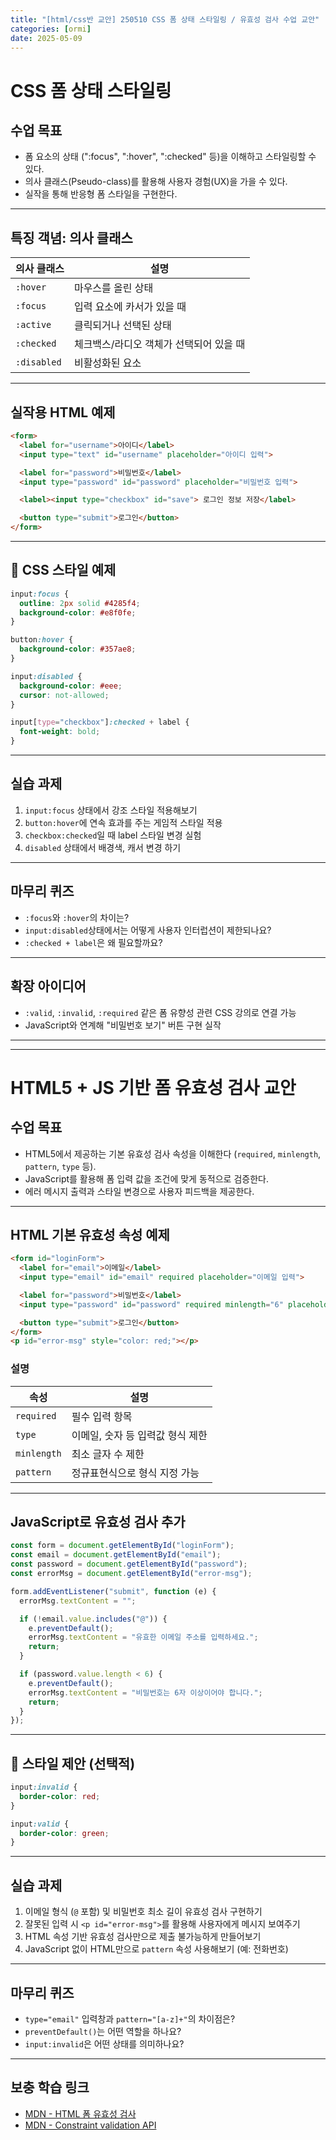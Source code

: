 ```yaml
---
title: "[html/css반 교안] 250510 CSS 폼 상태 스타일링 / 유효성 검사 수업 교안"
categories: [ormi]
date: 2025-05-09
---
```


#  CSS 폼 상태 스타일링 

## 수업 목표

* 폼 요소의 상태 ("\:focus", "\:hover", "\:checked" 등)을 이해하고 스타일링할 수 있다.
* 의사 클래스(Pseudo-class)를 활용해 사용자 경험(UX)을 가을 수 있다.
* 실작을 통해 반응형 폼 스타일을 구현한다.

---

## 특징 객념: 의사 클래스

| 의사 클래스      | 설명                     |
| ----------- | ---------------------- |
| `:hover`    | 마우스를 올린 상태             |
| `:focus`    | 입력 요소에 카서가 있을 때        |
| `:active`   | 클릭되거나 선택된 상태           |
| `:checked`  | 체크백스/라디오 객체가 선택되어 있을 때 |
| `:disabled` | 비활성화된 요소               |

---

## 실작용 HTML 예제

```html
<form>
  <label for="username">아이디</label>
  <input type="text" id="username" placeholder="아이디 입력">

  <label for="password">비밀번호</label>
  <input type="password" id="password" placeholder="비밀번호 입력">

  <label><input type="checkbox" id="save"> 로그인 정보 저장</label>

  <button type="submit">로그인</button>
</form>
```

---

## 🎨 CSS 스타일 예제

```css
input:focus {
  outline: 2px solid #4285f4;
  background-color: #e8f0fe;
}

button:hover {
  background-color: #357ae8;
}

input:disabled {
  background-color: #eee;
  cursor: not-allowed;
}

input[type="checkbox"]:checked + label {
  font-weight: bold;
}
```

---

## 실습 과제

1. `input:focus` 상태에서 강조 스타일 적용해보기
2. `button:hover`에 연속 효과를 주는 게임적 스타일 적용
3. `checkbox:checked`일 때 label 스타일 변경 실험
4. `disabled` 상태에서 배경색, 캐서 변경 하기

---

## 마무리 퀴즈

* `:focus`와 `:hover`의 차이는?
* `input:disabled`상태에서는 어떻게 사용자 인터럽션이 제한되나요?
* `:checked + label`은 왜 필요할까요?

---

## 확장 아이디어

* `:valid`, `:invalid`, `:required` 같은 폼 유향성 관련 CSS 강의로 연결 가능
* JavaScript와 연계해 "비밀번호 보기" 버튼 구현 실작

---
---

#  HTML5 + JS 기반 폼 유효성 검사 교안

##  수업 목표

* HTML5에서 제공하는 기본 유효성 검사 속성을 이해한다 (`required`, `minlength`, `pattern`, `type` 등).
* JavaScript를 활용해 폼 입력 값을 조건에 맞게 동적으로 검증한다.
* 에러 메시지 출력과 스타일 변경으로 사용자 피드백을 제공한다.

---

##  HTML 기본 유효성 속성 예제

```html
<form id="loginForm">
  <label for="email">이메일</label>
  <input type="email" id="email" required placeholder="이메일 입력">

  <label for="password">비밀번호</label>
  <input type="password" id="password" required minlength="6" placeholder="6자 이상 입력">

  <button type="submit">로그인</button>
</form>
<p id="error-msg" style="color: red;"></p>
```

###  설명

| 속성          | 설명                  |
| ----------- | ------------------- |
| `required`  | 필수 입력 항목            |
| `type`      | 이메일, 숫자 등 입력값 형식 제한 |
| `minlength` | 최소 글자 수 제한          |
| `pattern`   | 정규표현식으로 형식 지정 가능    |

---

##  JavaScript로 유효성 검사 추가

```javascript
const form = document.getElementById("loginForm");
const email = document.getElementById("email");
const password = document.getElementById("password");
const errorMsg = document.getElementById("error-msg");

form.addEventListener("submit", function (e) {
  errorMsg.textContent = "";

  if (!email.value.includes("@")) {
    e.preventDefault();
    errorMsg.textContent = "유효한 이메일 주소를 입력하세요.";
    return;
  }

  if (password.value.length < 6) {
    e.preventDefault();
    errorMsg.textContent = "비밀번호는 6자 이상이어야 합니다.";
    return;
  }
});
```

---

## 🎨 스타일 제안 (선택적)

```css
input:invalid {
  border-color: red;
}

input:valid {
  border-color: green;
}
```

---

## 실습 과제

1. 이메일 형식 (`@` 포함) 및 비밀번호 최소 길이 유효성 검사 구현하기
2. 잘못된 입력 시 `<p id="error-msg">`를 활용해 사용자에게 메시지 보여주기
3. HTML 속성 기반 유효성 검사만으로 제출 불가능하게 만들어보기
4. JavaScript 없이 HTML만으로 `pattern` 속성 사용해보기 (예: 전화번호)

---

##  마무리 퀴즈

* `type="email"` 입력창과 `pattern="[a-z]+"`의 차이점은?
* `preventDefault()`는 어떤 역할을 하나요?
* `input:invalid`은 어떤 상태를 의미하나요?

---

##  보충 학습 링크

* [MDN - HTML 폼 유효성 검사](https://developer.mozilla.org/ko/docs/Learn/Forms/Form_validation)
* [MDN - Constraint validation API](https://developer.mozilla.org/en-US/docs/Web/API/Constraint_validation)
